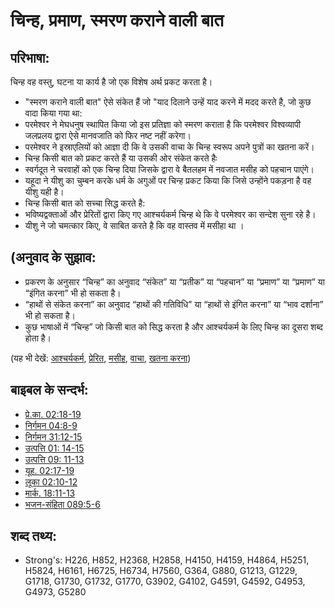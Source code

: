 # चिन्ह, प्रमाण, स्मरण कराने वाली बात #

## परिभाषा: ##

चिन्ह वह वस्तु, घटना या कार्य है जो एक विशेष अर्थ प्रकट करता है।

* "स्मरण कराने वाली बात" ऐसे संकेत हैं जो "याद दिलाने उन्हें याद करने में मदद करते है, जो कुछ वादा किया गया था:
* परमेश्वर ने मेघधनुष स्थापित किया जो इस प्रतिज्ञा को स्मरण कराता है कि परमेश्वर विश्वव्यापी जलप्रलय द्वारा ऐसे मानवजाति को फिर नष्ट नहीं करेगा।
* परमेश्वर ने इस्राएलियों को आज्ञा दी कि वे उसकी वाचा के चिन्ह स्वरूप अपने पुत्रों का खतना करें।
* चिन्ह किसी बात को प्रकट करते हैं या उसकी ओर संकेत करते हैः
* स्वर्गदूत ने चरवाहों को एक चिन्ह दिया जिसके द्वारा वे बैतलहम में नवजात मसीह को पहचान पाएंगे।
* यहूदा ने यीशु का चुम्बन करके धर्म के अगुओं पर चिन्ह प्रकट किया कि जिसे उन्होंने पकड़ना है वह यीशु यही है।
* चिन्ह किसी बात को सच्चा सिद्ध करते है:
* भविष्यद्वक्ताओं और प्रेरितों द्वारा किए गए आश्चर्यकर्म चिन्ह थे कि वे परमेश्वर का सन्देश सुना रहे है।
* यीशु ने जो चमत्कार किए, वे साबित करते है कि वह वास्तव में मसीहा था ।

## (अनुवाद के सुझाव: ##

* प्रकरण के अनुसार “चिन्ह” का अनुवाद “संकेत” या “प्रतीक” या “पहचान” या “प्रमाण” या “प्रमाण” या “इंगित करना” भी हो सकता है।
* “हाथों से संकेत करना” का अनुवाद “हाथों की गतिविधि” या “हाथों से इंगित करना” या “भाव दर्शाना” भी हो सकता है।
* कुछ भाषाओं में “चिन्ह” जो किसी बात को सिद्ध करता है और आश्चर्यकर्म के लिए चिन्ह का दूसरा शब्द होता है।

(यह भी देखें: [आश्चर्यकर्म](../kt/miracle.md), [प्रेरित](../kt/apostle.md), [मसीह](../kt/christ.md), [वाचा](../kt/covenant.md), [खतना करना](../kt/circumcise.md))

## बाइबल के सन्दर्भ: ##

* [प्रे.का. 02:18-19](rc://hi/tn/help/act/02/18)
* [निर्गमन 04:8-9](rc://hi/tn/help/exo/04/08)
* [निर्गमन 31:12-15](rc://hi/tn/help/exo/31/12)
* [उत्पत्ति 01: 14-15](rc://hi/tn/help/gen/01/14)
* [उत्पत्ति 09: 11-13](rc://hi/tn/help/gen/09/11)
* [यूह. 02:17-19](rc://hi/tn/help/jhn/02/17)
* [लूका 02:10-12](rc://hi/tn/help/luk/02/10)
* [मार्क. 18:11-13](rc://hi/tn/help/mrk/08/11)
* [भजन-संहिता 089:5-6](rc://hi/tn/help/psa/089/005)


## शब्द तथ्य: ##

* Strong's: H226, H852, H2368, H2858, H4150, H4159, H4864, H5251, H5824, H6161, H6725, H6734, H7560, G364, G880, G1213, G1229, G1718, G1730, G1732, G1770, G3902, G4102, G4591, G4592, G4953, G4973, G5280
